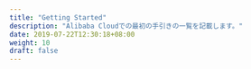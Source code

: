 ```yaml
---
title: "Getting Started"
description: "Alibaba Cloudでの最初の手引きの一覧を記載します。"
date: 2019-07-22T12:30:18+08:00
weight: 10
draft: false
---
```

<!-- descriptionがコンテンツの前に表示されます -->

<!-- コンテンツを書くときはこの下に記載ください -->



<!-- 配下タイトル一覧がコンテンツの後に表示されます -->